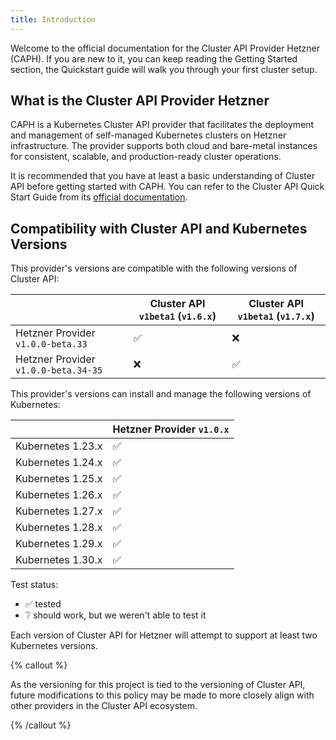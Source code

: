 ```yaml
---
title: Introduction
---
```


Welcome to the official documentation for the Cluster API Provider Hetzner (CAPH). If you are new to it, you can keep reading the Getting Started section, the Quickstart guide will walk you through your first cluster setup.

## What is the Cluster API Provider Hetzner

CAPH is a Kubernetes Cluster API provider that facilitates the deployment and management of self-managed Kubernetes clusters on Hetzner infrastructure. The provider supports both cloud and bare-metal instances for consistent, scalable, and production-ready cluster operations.

It is recommended that you have at least a basic understanding of Cluster API before getting started with CAPH. You can refer to the Cluster API Quick Start Guide from its [official documentation](https://cluster-api.sigs.k8s.io).

## Compatibility with Cluster API and Kubernetes Versions

This provider's versions are compatible with the following versions of Cluster API:

|                                   | Cluster API `v1beta1` (`v1.6.x`) | Cluster API `v1beta1` (`v1.7.x`) |
| --------------------------------- | -------------------------------- | -------------------------------- |
| Hetzner Provider `v1.0.0-beta.33` | ✅                              | ❌                               |
| Hetzner Provider `v1.0.0-beta.34-35` | ❌                              | ✅                               |

This provider's versions can install and manage the following versions of Kubernetes:

|                   | Hetzner Provider `v1.0.x` |
| ----------------- | ------------------------- |
| Kubernetes 1.23.x | ✅                       |
| Kubernetes 1.24.x | ✅                       |
| Kubernetes 1.25.x | ✅                       |
| Kubernetes 1.26.x | ✅                       |
| Kubernetes 1.27.x | ✅                       |
| Kubernetes 1.28.x | ✅                       |
| Kubernetes 1.29.x | ✅                       |
| Kubernetes 1.30.x | ✅                       |

Test status:

- ✅ tested
- ❔ should work, but we weren't able to test it

Each version of Cluster API for Hetzner will attempt to support at least two Kubernetes versions.

{% callout %}

As the versioning for this project is tied to the versioning of Cluster API, future modifications to this policy may be made to more closely align with other providers in the Cluster API ecosystem.

{% /callout %}
